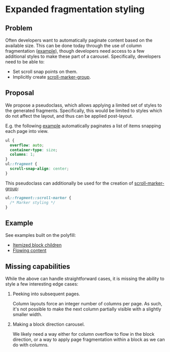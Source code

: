 # Expanded fragmentation styling

## Problem

Often developers want to automatically paginate content based on the available size.
This can be done today through the use of column fragmentation ([example](https://jsbin.com/modewaj/edit?html,output)),
though developers need access to a few additional styles to make these part of a carousel.
Specifically, developers need to be able to:
* Set scroll snap points on them.
* Implicitly create [scroll-marker-group](../scroll-marker/).

## Proposal

We propose a pseudoclass, which allows applying a limited set of styles to the generated fragments.
Specifically, this would be limited to styles which do not affect the layout,
and thus can be applied post-layout.

E.g. the following [example](https://jsbin.com/defazup/edit?html,output) automatically paginates a list of items snapping each page into view.
```css
ul {
  overflow: auto;
  container-type: size;
  columns: 1;
}
ul::fragment {
  scroll-snap-align: center;
}
```

This pseudoclass can additionally be used for the creation of [scroll-marker-group](../scroll-marker/):
```css
ul::fragment::scroll-marker {
  /* Marker styling */
}
```

## Example

See examples built on the polyfill:
* [Itemized block children](https://flackr.github.io/carousel/examples/fragmentation/)
* [Flowing content](https://flackr.github.io/carousel/examples/fragmentation/flowing/)

## Missing capabilities

While the above can handle straightforward cases, it is missing the ability to style a few interesting edge cases:

1. Peeking into subsequent pages.

   Column layouts force an integer number of columns per page.
   As such, it's not possible to make the next column partially visible with a slightly smaller width.

2. Making a block direction carousel.

   We likely need a way either for column overflow to flow in the block direction,
   or a way to apply page fragmentation within a block as we can do with columns.
